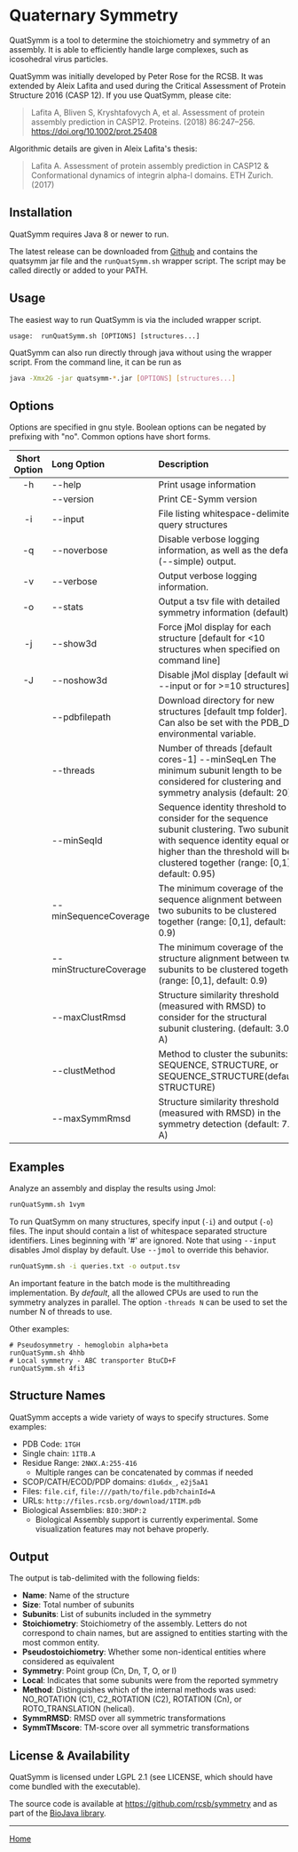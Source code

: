 # Quaternary Symmetry

QuatSymm is a tool to determine the stoichiometry and symmetry of an assembly. It is able to efficiently handle large complexes, such as icosohedral virus particles.

QuatSymm was initially developed by Peter Rose for the RCSB. It was extended by Aleix Lafita and used during the Critical Assessment of Protein Structure 2016 (CASP 12). If you use QuatSymm, please cite:

> Lafita A, Bliven S, Kryshtafovych A, et al. Assessment of protein assembly prediction in CASP12. Proteins. (2018) 86:247–256. https://doi.org/10.1002/prot.25408

Algorithmic details are given in Aleix Lafita's thesis:

> Lafita A. Assessment of protein assembly prediction in CASP12 & Conformational dynamics of integrin alpha-l domains. ETH Zurich. (2017)


## Installation

QuatSymm requires Java 8 or newer to run.

The latest release can be downloaded from [Github](https://github.com/rcsb/symmetry/releases) and contains the quatsymm jar file and the `runQuatSymm.sh` wrapper script. The script may be called directly or added to your PATH.

## Usage


The easiest way to run QuatSymm is via the included wrapper script.

```
usage:  runQuatSymm.sh [OPTIONS] [structures...]
```

QuatSymm can also run directly through java without using the wrapper script.
From the command line, it can be run as

```bash
java -Xmx2G -jar quatsymm-*.jar [OPTIONS] [structures...]
```

## Options

Options are specified in gnu style. Boolean options can be negated by prefixing with "no".
Common options have short forms.

| Short Option | Long Option | Description
| :----------: | :---------- | :----------
| -h | --help                           | Print usage information
|    | --version                        | Print CE-Symm version
| -i | --input <file>                   | File listing whitespace-delimited query structures
| -q | --noverbose                      | Disable verbose logging information, as well as the default (--simple) output.
| -v | --verbose                        | Output verbose logging information.
| -o | --stats <file>                   | Output a tsv file with detailed symmetry information (default)
| -j | --show3d                         | Force jMol display for each structure [default for <10 structures when specified on command line]
| -J | --noshow3d                       | Disable jMol display [default with --input or for >=10 structures]
|    | --pdbfilepath <dir>              | Download directory for new structures [default tmp folder]. Can also be set with the PDB_DIR environmental variable.
|    | --threads <arg>                  | Number of threads [default cores-1] --minSeqLen <int>                The minimum subunit length to be considered for clustering and symmetry analysis (default: 20)
|    | --minSeqId <float>               | Sequence identity threshold to consider for the sequence subunit clustering. Two subunits with sequence identity equal or higher than the threshold will be clustered together (range: [0,1], default: 0.95)
|    | --minSequenceCoverage <float>    | The minimum coverage of the sequence alignment between two subunits to be clustered together (range: [0,1], default: 0.9)
|    | --minStructureCoverage <float>   | The minimum coverage of the structure alignment between two subunits to be clustered together (range: [0,1], default: 0.9)
|    | --maxClustRmsd <float>           | Structure similarity threshold (measured with RMSD) to consider for the structural subunit clustering.  (default: 3.0 A)
|    | --clustMethod <str>              | Method to cluster the subunits: SEQUENCE, STRUCTURE, or SEQUENCE_STRUCTURE(default: STRUCTURE)
|    | --maxSymmRmsd <float>            | Structure similarity threshold (measured with RMSD) in the symmetry detection (default: 7.0 A)


## Examples

Analyze an assembly and display the results using Jmol:

```bash
runQuatSymm.sh 1vym
```

To run QuatSymm on many structures, specify input (`-i`) and output (`-o`) files. The input
should contain a list of whitespace separated structure identifiers. Lines
beginning with '#' are ignored. Note that using <tt>--input</tt> disables Jmol
display by default. Use <tt>--jmol</tt> to override this behavior.

```bash
runQuatSymm.sh -i queries.txt -o output.tsv
```
An important feature in the batch mode is the multithreading implementation.
By *default*, all the allowed CPUs are used to run the symmetry analyzes in 
parallel. The option `-threads N` can be used to set the number N of threads
to use.

Other examples:
```
# Pseudosymmetry - hemoglobin alpha+beta
runQuatSymm.sh 4hhb
# Local symmetry - ABC transporter BtuCD+F
runQuatSymm.sh 4fi3
```

## Structure Names

QuatSymm accepts a wide variety of ways to specify structures. Some examples:
- PDB Code: `1TGH`
- Single chain: `1ITB.A`
- Residue Range: `2NWX.A:255-416`
  - Multiple ranges can be concatenated by commas if needed
- SCOP/CATH/ECOD/PDP domains: `d1u6dx_`, `e2j5aA1`
- Files: `file.cif`, `file:///path/to/file.pdb?chainId=A`
- URLs: `http://files.rcsb.org/download/1TIM.pdb`
- Biological Assemblies: `BIO:3HDP:2`
  - Biological Assembly support is currently experimental. Some visualization features may not behave properly.

## Output

The output is tab-delimited with the following fields:

* __Name__: Name of the structure
* __Size__: Total number of subunits
* __Subunits__: List of subunits included in the symmetry
* __Stoichiometry__: Stoichiometry of the assembly. Letters do not correspond to chain names, but are assigned to entities starting with the most common entity.
* __Pseudostoichiometry__: Whether some non-identical entities where considered as equivalent
* __Symmetry__: Point group (Cn, Dn, T, O, or I)
* __Local__: Indicates that some subunits were from the reported symmetry 
* __Method__: Distinguishes which of the internal methods was used: NO_ROTATION (C1),
	C2_ROTATION (C2), ROTATION (Cn), or ROTO_TRANSLATION (helical).
* __SymmRMSD__: RMSD over all symmetric transformations
* __SymmTMscore__: TM-score over all symmetric transformations

## License & Availability

QuatSymm is licensed under LGPL 2.1 (see LICENSE, which should have come bundled
with the executable).

The source code is available at https://github.com/rcsb/symmetry and as part
of the [BioJava library](https://github.com/biojava/biojava).


--------------------
[Home](../README.md)
